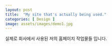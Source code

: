 ```yaml
---
layout: post
title:  "My site that's actually being used."
categories: [ Design ]
image: assets/images/demo1.jpg
---
```


실제로 회사에서 사용된 저의 홈페이지 작업물들 입니다. 
